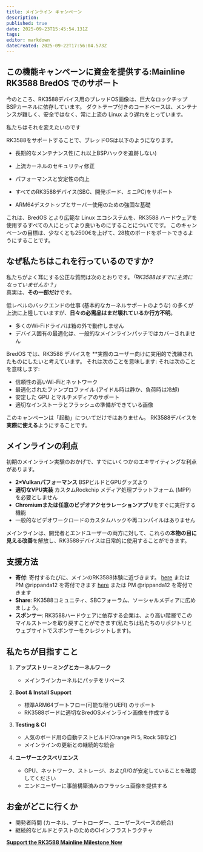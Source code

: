 ```yaml
---
title: メインライン キャンペーン
description:
published: true
date: 2025-09-23T15:45:54.131Z
tags:
editor: markdown
dateCreated: 2025-09-22T17:56:04.573Z
---
```


## この機能キャンペーンに資金を提供する:Mainline RK3588 BredOS でのサポート

今のところ、RK3588デバイス用のブレッドOS画像は、巨大なロックチップBSPカーネルに依存しています。 ダクトテープ付きのコードベースは、メンテナンスが難しく、安全ではなく、常に上流の Linux より遅れをとっています。

私たちはそれを変えたいのです

RK3588をサポートすることで、ブレッドOSは以下のようになります。

- 長期的なメンテナンス性(これ以上BSPハックを追跡しない)

- 上流カーネルのセキュリティ修正

- パフォーマンスと安定性の向上

- すべてのRK3588デバイス(SBC、開発ボード、ミニPC)をサポート

- ARM64デスクトップとサーバー使用のための強固な基礎

これは、BredOS とより広範な Linux エコシステムを、RK3588 ハードウェアを使用するすべての人にとってより良いものにすることについてです。
このキャンペーンの目標は、少なくとも2500€を上げて、28枚のボードをポートできるようにすることです。

## なぜ私たちはこれを行っているのですか?

私たちがよく耳にする公正な質問は次のとおりです。_「RK3588はすでに主流になっていませんか？」_\
真実は、**その一部だけ**です。

低レベルのバックエンドの仕事 (基本的なカーネルサポートのような) の多くが上流に上陸していますが、**日々の必需品はまだ壊れているか行方不明**。

- 多くのWi-Fiドライバは箱の外で動作しません
- デバイス固有の最適化は、一般的なメインラインパッチではカバーされません

BredOS では、RK3588 デバイスを \*\*実際のユーザー向けに実用的で洗練されたものにしたいと考えています。 それは次のことを意味します: それは次のことを意味します:

- 信頼性の高いWi-Fiとネットワーク
- 最適化されたファンプロファイル (アイドル時は静か、負荷時は冷却)
- 安定した GPU とマルチメディアのサポート
- 適切なインストーラとフラッシュの準備ができている画像

このキャンペーンは「起動」についてだけではありません。 RK3588デバイスを**実際に使える**ようにすることです。

## メインラインの利点

初期のメインライン実験のおかげで、すでにいくつかのエキサイティングな利点があります。

- **2×Vulkanパフォーマンス** BSPビルドとGPUグッズより
- **適切なVPU実装** カスタムRockchip メディア処理プラットフォーム (MPP) を必要としません
- **Chromiumまたは任意のビデオアクセラレーションアプリ**をすぐに実行する機能
- 一般的なビデオワークロードのカスタムハックや再コンパイルはありません

メインラインは、開発者とエンドユーザーの両方に対して、これらの**本物の目に見える改善**を解放し、RK3588デバイスは日常的に使用することができます。

## 支援方法

- **寄付**: 寄付するたびに、メインのRK3588体験に近づきます。 [here](https://ko-fi.com/Z8Z3I4J0P) または PM @rippanda12 を寄付できます [here](https://ko-fi.com/Z8Z3I4J0P) または PM @rippanda12 を寄付できます
- **Share**: RK3588コミュニティ、SBCフォーラム、ソーシャルメディアに広めましょう。
- **スポンサー**: RK3588ハードウェアに依存する企業は、より高い階層でこのマイルストーンを取り戻すことができます(私たちは私たちのリポジトリとウェブサイトでスポンサーをクレジットします)。

## 私たちが目指すこと

1. **アップストリーミングとカーネルワーク**
   - メインラインカーネルにパッチをリベース

2. **Boot & Install Support**
   - 標準ARM64ブートフロー(可能な限りUEFI) のサポート
   - RK3588ボードに適切なBredOSメインライン画像を作成する

3. **Testing & CI**
   - 人気のボード用の自動テストビルド(Orange Pi 5, Rock 5Bなど)
   - メインラインの更新との継続的な統合

4. **ユーザーエクスペリエンス**
   - GPU、ネットワーク、ストレージ、およびI/Oが安定していることを確認してください
   - エンドユーザーに事前構築済みのフラッシュ画像を提供する

## お金がどこに行くか

- 開発者時間 (カーネル、ブートローダー、ユーザースペースの統合)
- 継続的なビルドとテストのためのCIインフラストラクチャ

**[Support the RK3588 Mainline Milestone Now](https://ko-fi.com/Z8Z3I4J0P)**

